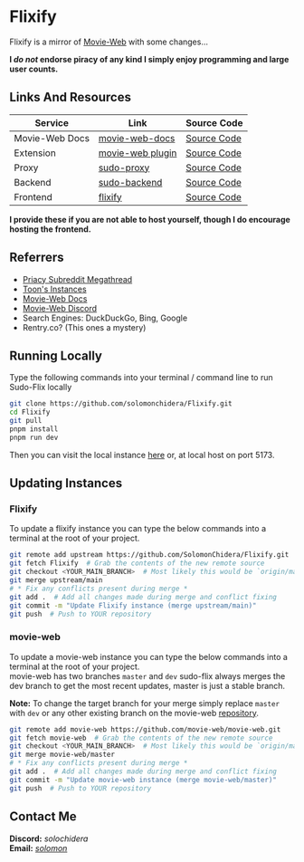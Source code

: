 # Flixify

Flixify is a mirror of [Movie-Web](https://github.com/movie-web/movie-web) with some changes...

**I _do not_ endorse piracy of any kind I simply enjoy programming and large user counts.**

## Links And Resources

| Service        | Link                                               | Source Code                                              |
| -------------- | -------------------------------------------------- | -------------------------------------------------------- |
| Movie-Web Docs | [movie-web-docs](https://movie-web.github.io/docs) | [Source Code](https://github.com/movie-web/docs)         |
| Extension      | [movie-web plugin](https://shorturl.at/iqzES)      | [Source Code](https://github.com/movie-web/extension)    |
| Proxy          | [sudo-proxy](https://sudo-proxy1.sudo-flix.lol)    | [Source Code](https://gitlab.com/sudo-flix/simple-proxy) |
| Backend        | [sudo-backend](https://backend.sudo-flix.lol)      | [Source Code](https://github.com/movie-web/backend)      |
| Frontend       | [flixify](https://flixify-jet.vercel.app/)         | [Source Code](https://github.com/SolomonChidera/Flixify) |

**I provide these if you are not able to host yourself, though I do encourage hosting the frontend.**

## Referrers

- [Priacy Subreddit Megathread](https://www.reddit.com/r/Piracy/s/iymSloEpXn)
- [Toon's Instances](https://erynith.github.io/movie-web-instances)
- [Movie-Web Docs](https://movie-web.github.io/docs/instances)
- [Movie-Web Discord](https://movie-web.github.io/links/discord)
- Search Engines: DuckDuckGo, Bing, Google
- Rentry.co? (This ones a mystery)

## Running Locally

Type the following commands into your terminal / command line to run Sudo-Flix locally

```bash
git clone https://github.com/solomonchidera/Flixify.git
cd Flixify
git pull
pnpm install
pnpm run dev
```

Then you can visit the local instance [here](http://localhost:5173) or, at local host on port 5173.

## Updating Instances

### Flixify

To update a flixify instance you can type the below commands into a terminal at the root of your project.

```bash
git remote add upstream https://github.com/SolomonChidera/Flixify.git
git fetch Flixify  # Grab the contents of the new remote source
git checkout <YOUR_MAIN_BRANCH>  # Most likely this would be `origin/main`
git merge upstream/main
# * Fix any conflicts present during merge *
git add .  # Add all changes made during merge and conflict fixing
git commit -m "Update Flixify instance (merge upstream/main)"
git push  # Push to YOUR repository
```

### movie-web

To update a movie-web instance you can type the below commands into a terminal at the root of your project.  
movie-web has two branches `master` and `dev` sudo-flix always merges the dev branch to get the most recent updates, master is just a stable branch.

**Note:** To change the target branch for your merge simply replace `master` with `dev` or any other existing branch on the movie-web [repository](https://github.com/movie-web/movie-web).

```bash
git remote add movie-web https://github.com/movie-web/movie-web.git
git fetch movie-web  # Grab the contents of the new remote source
git checkout <YOUR_MAIN_BRANCH>  # Most likely this would be `origin/main`
git merge movie-web/master
# * Fix any conflicts present during merge *
git add .  # Add all changes made during merge and conflict fixing
git commit -m "Update movie-web instance (merge movie-web/master)"
git push  # Push to YOUR repository
```

## Contact Me

**Discord:** _solochidera_  
**Email:** _[solomon](mailto:solochidera10@gmail.com)_
